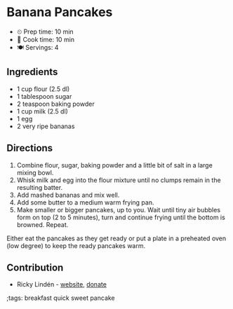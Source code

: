 # Banana Pancakes

- ⏲ Prep time: 10 min
- 🍳 Cook time: 10 min
- 🍽 Servings: 4

## Ingredients

- 1 cup flour (2.5 dl)
- 1 tablespoon sugar
- 2 teaspoon baking powder
- 1 cup milk (2.5 dl)
- 1 egg
- 2 very ripe bananas

## Directions

1. Combine flour, sugar, baking powder and a little bit of salt in a large mixing bowl.
2. Whisk milk and egg into the flour mixture until no clumps remain in the resulting batter.
3. Add mashed bananas and mix well.
4. Add some butter to a medium warm frying pan.
5. Make smaller or bigger pancakes, up to you. Wait until tiny air bubbles form on top (2 to 5 minutes), turn and continue frying until the bottom is browned. Repeat.

Either eat the pancakes as they get ready or put a plate in a preheated oven (low degree) to keep the ready pancakes warm.

## Contribution

- Ricky Lindén - [website](https://rickylinden.com), [donate](https://rickylinden.com/donate.html)

;tags: breakfast quick sweet pancake
